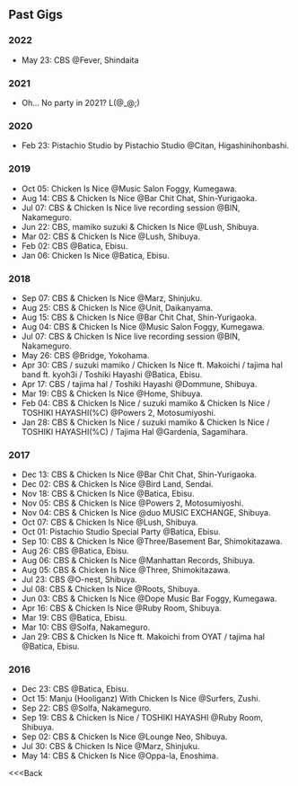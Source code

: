 ## Past Gigs

### 2022

- May 23: CBS @Fever, Shindaita

### 2021

- Oh… No party in 2021? L(@_@;)

### 2020

- Feb 23: Pistachio Studio by Pistachio Studio @Citan, Higashinihonbashi.

### 2019

- Oct 05: Chicken Is Nice @Music Salon Foggy, Kumegawa.
- Aug 14: CBS & Chicken Is Nice @Bar Chit Chat, Shin-Yurigaoka.
- Jul 07: CBS & Chicken Is Nice live recording session @BIN, Nakameguro.
- Jun 22: CBS, mamiko suzuki & Chicken Is Nice @Lush, Shibuya.
- Mar 02: CBS & Chicken Is Nice @Lush, Shibuya.
- Feb 02: CBS @Batica, Ebisu.
- Jan 06: Chicken Is Nice @Batica, Ebisu.

### 2018

- Sep 07: CBS & Chicken Is Nice @Marz, Shinjuku.
- Aug 25: CBS & Chicken Is Nice @Unit, Daikanyama.
- Aug 15: CBS & Chicken Is Nice @Bar Chit Chat, Shin-Yurigaoka.
- Aug 04: CBS & Chicken Is Nice @Music Salon Foggy, Kumegawa.
- Jul 07: CBS & Chicken Is Nice live recording session @BIN, Nakameguro.
- May 26: CBS @Bridge, Yokohama.
- Apr 30: CBS / suzuki mamiko / Chicken Is Nice ft. Makoichi / tajima hal band ft. kyoh3i / Toshiki Hayashi @Batica, Ebisu.
- Apr 17: CBS / tajima hal / Toshiki Hayashi @Dommune, Shibuya.
- Mar 19: CBS & Chicken Is Nice @Home, Shibuya.
- Feb 04: CBS & Chicken Is Nice / suzuki mamiko & Chicken Is Nice / TOSHIKI HAYASHI(%C) @Powers 2, Motosumiyoshi.
- Jan 28: CBS & Chicken Is Nice / suzuki mamiko & Chicken Is Nice / TOSHIKI HAYASHI(%C) / Tajima Hal @Gardenia, Sagamihara.

### 2017

- Dec 13: CBS & Chicken Is Nice @Bar Chit Chat, Shin-Yurigaoka.
- Dec 02: CBS & Chicken Is Nice @Bird Land, Sendai.
- Nov 18: CBS & Chicken Is Nice @Batica, Ebisu.
- Nov 05: CBS & Chicken Is Nice @Powers 2, Motosumiyoshi.
- Nov 04: CBS & Chicken Is Nice @duo MUSIC EXCHANGE, Shibuya.
- Oct 07: CBS & Chicken Is Nice @Lush, Shibuya.
- Oct 01: Pistachio Studio Special Party @Batica, Ebisu.
- Sep 10: CBS & Chicken Is Nice @Three/Basement Bar, Shimokitazawa.
- Aug 26: CBS @Batica, Ebisu.
- Aug 06: CBS & Chicken Is Nice @Manhattan Records, Shibuya.
- Aug 05: CBS & Chicken Is Nice @Three, Shimokitazawa.
- Jul 23: CBS @O-nest, Shibuya.
- Jul 08: CBS & Chicken Is Nice @Roots, Shibuya.
- Jun 03: CBS & Chicken Is Nice @Dope Music Bar Foggy, Kumegawa.
- Apr 16: CBS & Chicken Is Nice @Ruby Room, Shibuya.
- Mar 19: CBS @Batica, Ebisu.
- Mar 10: CBS @Solfa, Nakameguro.
- Jan 29: CBS & Chicken Is Nice ft. Makoichi from OYAT / tajima hal @Batica, Ebisu.

### 2016

- Dec 23: CBS @Batica, Ebisu.
- Oct 15: Manju (Hooliganz) With Chicken Is Nice @Surfers, Zushi.
- Sep 22: CBS @Solfa, Nakameguro.
- Sep 19: CBS & Chicken Is Nice / TOSHIKI HAYASHI @Ruby Room, Shibuya.
- Sep 02: CBS & Chicken Is Nice @Lounge Neo, Shibuya.
- Jul 30: CBS & Chicken Is Nice @Marz, Shinjuku.
- May 14: CBS & Chicken Is Nice @Oppa-la, Enoshima.


<<<Back